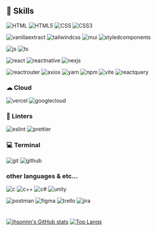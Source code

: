<!---
jhsonnn/jhsonnn is a ✨ special ✨ repository because its `README.md` (this file) appears on your GitHub profile.
You can click the Preview link to take a look at your changes.
--->
<h2>🚀 Skills</h2>
<p>
  <img src="https://img.shields.io/badge/HTML-239120?style=for-the-badge&logo=html5&logoColor=white" alt="HTML">
  <img src="https://img.shields.io/badge/HTML5-E34F26?style=for-the-badge&logo=html5&logoColor=white" alt="HTML5">
  <img src="https://img.shields.io/badge/CSS-239120?&style=for-the-badge&logo=css3&logoColor=white" alt="CSS">
  <img src="https://img.shields.io/badge/CSS3-1572B6?style=for-the-badge&logo=css3&logoColor=white" alt="CSS3">
</p>
<p>
  <img src="https://camo.githubusercontent.com/629cd90202215e8ddf9578f9b8d7a9a3d539df7a8124872899c222662200ba81/68747470733a2f2f696d672e736869656c64732e696f2f62616467652f76616e696c6c6120657874726163742d4646344638423f7374796c653d666f722d7468652d6261646765266c6f676f3d76616e696c6c612065787472616374266c6f676f436f6c6f723d7768697465" alt="vanillaextract">
  <img src="https://img.shields.io/badge/Tailwind_CSS-38B2AC?style=for-the-badge&logo=tailwind-css&logoColor=white" alt="tailwindcss">
  <img src="https://img.shields.io/badge/Material--UI-0081CB?style=for-the-badge&logo=material-ui&logoColor=white" alt="mui">
  <img src="https://img.shields.io/badge/styled--components-DB7093?style=for-the-badge&logo=styled-components&logoColor=white" alt="styledcomponents">
</p>
<p>
  <img src="https://img.shields.io/badge/JavaScript-F7DF1E?style=for-the-badge&logo=JavaScript&logoColor=white" alt="js">
  <img src="https://img.shields.io/badge/TypeScript-007ACC?style=for-the-badge&logo=typescript&logoColor=white" alt="ts">
</p>
<p>
  <img src="https://img.shields.io/badge/React-20232A?style=for-the-badge&logo=react&logoColor=61DAFB" alt="react">
  <img src="https://img.shields.io/badge/React_Native-20232A?style=for-the-badge&logo=react&logoColor=61DAFB" alt="reactnative">
  <img src="https://img.shields.io/badge/Next.js-000?logo=nextdotjs&logoColor=fff&style=for-the-badge" alt="nexjs">
</p>
<p>
  <img src="https://img.shields.io/badge/React_Router-CA4245?style=for-the-badge&logo=react-router&logoColor=white" alt="reactrouter">
  <img src="https://camo.githubusercontent.com/17bda8ffd27f1fe17b08f44fec8e6b49c2215c0140378e827780ece52b936081/68747470733a2f2f696d672e736869656c64732e696f2f62616467652f6178696f732d3639333544333f7374796c653d666f722d7468652d6261646765266c6f676f3d6178696f73266c6f676f436f6c6f723d7768697465" alt="axios">
  <img src="https://camo.githubusercontent.com/93367d42ad6c28e5f41d44cea237db2c96a22620740f4f705cc791b2d586dbb0/68747470733a2f2f696d672e736869656c64732e696f2f62616467652f7961726e2d3243384542423f7374796c653d666f722d7468652d6261646765266c6f676f3d7961726e266c6f676f436f6c6f723d7768697465" alt="yarn">
  <img src="https://img.shields.io/badge/npm-CB3837?style=for-the-badge&logo=npm&logoColor=white" alt="npm">
  <img src="https://camo.githubusercontent.com/d77953f519427bd0b98445e3f112de850fc048ae4efe290499b1bbbb0b5e097c/68747470733a2f2f696d672e736869656c64732e696f2f62616467652f766974652d3634364346463f7374796c653d666f722d7468652d6261646765266c6f676f3d76697465266c6f676f436f6c6f723d7768697465" alt="vite">
  <img src="https://camo.githubusercontent.com/6179d04236a1e079e2a113da2982524bcf5e4f646836c62a7bd0e125e29cdc92/68747470733a2f2f696d672e736869656c64732e696f2f62616467652f72656163742071756572792d4646343135343f7374796c653d666f722d7468652d6261646765266c6f676f3d7265616374207175657279266c6f676f436f6c6f723d626c61636b" alt="reactquery">
</p>
<h3>☁ Cloud</h3>
<p>
  <img src="https://img.shields.io/badge/Vercel-000000?style=for-the-badge&logo=vercel&logoColor=white" alt="vercel">
   <img src="https://img.shields.io/badge/Google_Cloud-4285F4?style=for-the-badge&logo=google-cloud&logoColor=white" alt="googlecloud">
</p>
<h3>🧐 Linters</h3>
<p>
  <img src="https://img.shields.io/badge/eslint-3A33D1?style=for-the-badge&logo=eslint&logoColor=white" alt="eslint">
  <img src="https://img.shields.io/badge/prettier-1A2C34?style=for-the-badge&logo=prettier&logoColor=F7BA3E" alt="prettier">
</p>
<h3>💻 Terminal</h3>
<p>
  <img src="https://img.shields.io/badge/GIT-E44C30?style=for-the-badge&logo=git&logoColor=white" alt="git">
  <img src="https://camo.githubusercontent.com/236fcd63f5c7932c0928a86fb7ebdbb5e8876cc4c03779cd1fc8aa9c0196aab2/68747470733a2f2f696d672e736869656c64732e696f2f62616467652f6769746875622d3138313731373f7374796c653d666f722d7468652d6261646765266c6f676f3d676974687562266c6f676f436f6c6f723d7768697465" alt="github">
</p>
<h3>other languages & etc...</h3>
<p>
  <img src="https://img.shields.io/badge/C-00599C?style=for-the-badge&logo=c&logoColor=white" alt="c">
  <img src="https://img.shields.io/badge/C%2B%2B-00599C?style=for-the-badge&logo=c%2B%2B&logoColor=white" alt="c++">
  <img src="https://img.shields.io/badge/C%23-239120?style=for-the-badge&logo=c-sharp&logoColor=white" alt="c#">
  <img src="https://img.shields.io/badge/Unity-100000?style=for-the-badge&logo=unity&logoColor=white" alt="unity">
</p>
<p>
  <img src="https://img.shields.io/badge/Postman-FF6C37?style=for-the-badge&logo=postman&logoColor=white" alt="postman">
  <img src="https://camo.githubusercontent.com/09f29e7cda7d98615b043504ad7d639c98cdb10018631b014cdee4d4a25a9f11/68747470733a2f2f696d672e736869656c64732e696f2f62616467652f6669676d612d4546324435453f7374796c653d666f722d7468652d6261646765266c6f676f3d6669676d61266c6f676f436f6c6f723d626c61636b" alt="figma">
  <img src="https://img.shields.io/badge/Trello-%23026AA7.svg?style=for-the-badge&logo=Trello&logoColor=white" alt="trello">
  <img src="https://img.shields.io/badge/Jira-0052CC?style=for-the-badge&logo=Jira&logoColor=white" alt="jira">
</p>

<h1></h1>

[![jhsonnn's GitHub stats](https://github-readme-stats.vercel.app/api?username=jhsonnn&show_icons=true&theme=radical)](https://github.com/anuraghazra/github-readme-stats)
[![Top Langs](https://github-readme-stats.vercel.app/api/top-langs/?username=jhsonnn&layout=compact&theme=blue-green)](https://github.com/anuraghazra/github-readme-stats)











